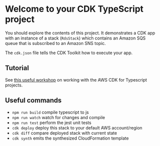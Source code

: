 # Welcome to your CDK TypeScript project

You should explore the contents of this project. It demonstrates a CDK app with an instance of a stack (`RdsStack`)
which contains an Amazon SQS queue that is subscribed to an Amazon SNS topic.

The `cdk.json` file tells the CDK Toolkit how to execute your app.

## Tutorial

See [this useful workshop](https://cdkworkshop.com/20-typescript.html) on working with the AWS CDK for Typescript projects.

## Useful commands

* `npm run build`   compile typescript to js
* `npm run watch`   watch for changes and compile
* `npm run test`    perform the jest unit tests
* `cdk deploy`      deploy this stack to your default AWS account/region
* `cdk diff`        compare deployed stack with current state
* `cdk synth`       emits the synthesized CloudFormation template
